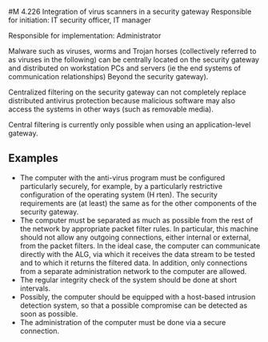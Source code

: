 #M 4.226 Integration of virus scanners in a security gateway
Responsible for initiation: IT security officer, IT manager

Responsible for implementation: Administrator

Malware such as viruses, worms and Trojan horses (collectively referred to as viruses in the following) can be centrally located on the security gateway and distributed on workstation PCs and servers (ie the end systems of communication relationships) Beyond the security gateway).

Centralized filtering on the security gateway can not completely replace distributed antivirus protection because malicious software may also access the systems in other ways (such as removable media).

Central filtering is currently only possible when using an application-level gateway.



## Examples 
* The computer with the anti-virus program must be configured particularly securely, for example, by a particularly restrictive configuration of the operating system (H rten). The security requirements are (at least) the same as for the other components of the security gateway.
* The computer must be separated as much as possible from the rest of the network by appropriate packet filter rules. In particular, this machine should not allow any outgoing connections, either internal or external, from the packet filters. In the ideal case, the computer can communicate directly with the ALG, via which it receives the data stream to be tested and to which it returns the filtered data. In addition, only connections from a separate administration network to the computer are allowed.
* The regular integrity check of the system should be done at short intervals.
* Possibly, the computer should be equipped with a host-based intrusion detection system, so that a possible compromise can be detected as soon as possible.
* The administration of the computer must be done via a secure connection.




